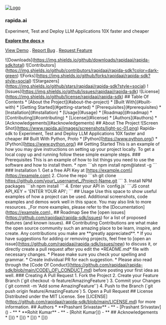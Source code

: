   

[![Logo](https://www.rapida.ai/logo.png)](https://github.com/rapidaai/rapida-sdk)

### rapida.ai

Experiment, Test and Deploy LLM Applications 10X faster and cheaper  
  
[**Explore the docs »**](https://github.com/rapidaai/rapida-sdk)  
  
[View Demo](https://github.com/rapidaai/rapida-sdk) . [Report Bug](https://github.com/rapidaai/rapida-sdk/issues) . [Request Feature](https://github.com/rapidaai/rapida-sdk/issues)

!\[Downloads\](https://img.shields.io/github/downloads/rapidaai/rapida-sdk/total) !\[Contributors\](https://img.shields.io/github/contributors/rapidaai/rapida-sdk?color=dark-green) !\[Forks\](https://img.shields.io/github/forks/rapidaai/rapida-sdk?style=social) !\[Stargazers\](https://img.shields.io/github/stars/rapidaai/rapida-sdk?style=social) !\[Issues\](https://img.shields.io/github/issues/rapidaai/rapida-sdk) !\[License\](https://img.shields.io/github/license/rapidaai/rapida-sdk) ## Table Of Contents \* \[About the Project\](#about-the-project) \* \[Built With\](#built-with) \* \[Getting Started\](#getting-started) \* \[Prerequisites\](#prerequisites) \* \[Installation\](#installation) \* \[Usage\](#usage) \* \[Roadmap\](#roadmap) \* \[Contributing\](#contributing) \* \[License\](#license) \* \[Authors\](#authors) \* \[Acknowledgements\](#acknowledgements) ## About The Project !\[Screen Shot\](https://www.rapida.ai/images/screenshots/light-sc-01.png) Rapida-sdk to Experiment, Test and Deploy LLM Applications 10X faster and cheaper ## Built With Python, Proto \* \[Python\](https://www.python.org/) \* \[Python\](https://www.python.org/) ## Getting Started This is an example of how you may give instructions on setting up your project locally. To get a local copy up and running follow these simple example steps. ### Prerequisites This is an example of how to list things you need to use the software and how to install them. \* npm \`\`\`sh npm install npm@latest -g \`\`\` ### Installation 1. Get a free API Key at \[https://example.com\](https://example.com) 2. Clone the repo \`\`\`sh git clone https://github.com/your\_username\_/Project-Name.git \`\`\` 3. Install NPM packages \`\`\`sh npm install \`\`\` 4. Enter your API in \`config.js\` \`\`\`JS const API\_KEY = 'ENTER YOUR API'; \`\`\` ## Usage Use this space to show useful examples of how a project can be used. Additional screenshots, code examples and demos work well in this space. You may also link to more resources. \_For more examples, please refer to the \[Documentation\](https://example.com)\_ ## Roadmap See the \[open issues\](https://github.com/rapidaai/rapida-sdk/issues) for a list of proposed features (and known issues). ## Contributing Contributions are what make the open source community such an amazing place to be learn, inspire, and create. Any contributions you make are \*\*greatly appreciated\*\*. \* If you have suggestions for adding or removing projects, feel free to \[open an issue\](https://github.com/rapidaai/rapida-sdk/issues/new) to discuss it, or directly create a pull request after you edit the \*README.md\* file with necessary changes. \* Please make sure you check your spelling and grammar. \* Create individual PR for each suggestion. \* Please also read through the \[Code Of Conduct\](https://github.com/rapidaai/rapida-sdk/blob/main/CODE\_OF\_CONDUCT.md) before posting your first idea as well. ### Creating A Pull Request 1. Fork the Project 2. Create your Feature Branch (\`git checkout -b feature/AmazingFeature\`) 3. Commit your Changes (\`git commit -m 'Add some AmazingFeature'\`) 4. Push to the Branch (\`git push origin feature/AmazingFeature\`) 5. Open a Pull Request ## License Distributed under the MIT License. See \[LICENSE\](https://github.com/rapidaai/rapida-sdk/blob/main/LICENSE.md) for more information. ## Authors \* \*\*Prashant Srivastav\*\* - \*\* - \[Prashant Srivastav\]() - \*\* \* \*\*Rohit Kumar\*\* - \*\* - \[Rohit Kumar\]() - \*\* ## Acknowledgements \* \[\]() \* \[\]() \* \[\]() \* \[\]()
